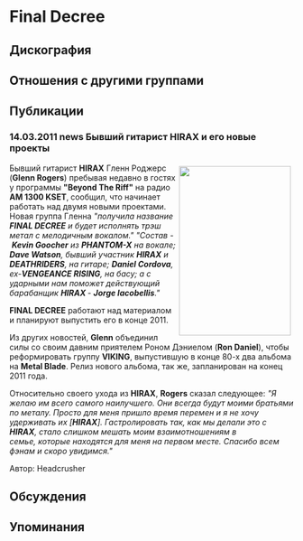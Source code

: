 # Final Decree



## Дискография


## Отношения с другими группами


## Публикации

### 14.03.2011 news Бывший гитарист HIRAX и его новые проекты

<P><IMG border=0 hspace=5 alt="" vspace=5 align=right src="/images/news_rus/2011.03/18866.jpg" width=198 height=300>Бывший гитарист <B itxtHarvested="1" itxtNodeId="392">HIRAX</B> Гленн Роджерс (<B itxtHarvested="1" itxtNodeId="391">Glenn Rogers</B>) пребывая недавно в гостях у программы <B itxtHarvested="1" itxtNodeId="389">"Beyond The Riff"</B> на радио <STRONG>AM 1300 KSET</STRONG>,<STRONG> </STRONG>сообщил, что начинает работать над двумя новыми проектами. Новая группа Гленна <EM>"получила название <B itxtHarvested="1" itxtNodeId="388">FINAL DECREE</B> и будет исполнять трэш метал с мелодичным вокалом." "Состав -&nbsp;<B itxtHarvested="1" itxtNodeId="387">Kevin Goocher</B> из <B itxtHarvested="1" itxtNodeId="386">PHANTOM-X</B> на вокале; <B itxtHarvested="1" itxtNodeId="385">Dave Watson</B>, бывший участник <B itxtHarvested="1" itxtNodeId="384">HIRAX</B> и <B itxtHarvested="1" itxtNodeId="383">DEATHRIDERS</B>, на гитаре; <B itxtHarvested="1" itxtNodeId="382">Daniel Cordova</B>, ex-<B itxtHarvested="1" itxtNodeId="381">VENGEANCE RISING</B>, на басу; а с ударными нам поможет действующий барабанщик <STRONG>HIRAX&nbsp;</STRONG>- <B itxtHarvested="1" itxtNodeId="380">Jorge Iacobellis</B>." </EM></P>
<P><B itxtHarvested="1" itxtNodeId="376">FINAL DECREE</B> работают над материалом и планируют выпустить его в конце 2011.</P>
<P>Из других новостей, <B itxtHarvested="1" itxtNodeId="373">Glenn</B> объединил силы со своим давним приятелем Роном Дэниелом (<B itxtHarvested="1" itxtNodeId="372">Ron Daniel</B>), чтобы реформировать группу <B itxtHarvested="1" itxtNodeId="370">VIKING</B>, выпустившую в конце 80-х два альбома на&nbsp;<B itxtHarvested="1" itxtNodeId="371">Metal Blade</B>. Релиз нового альбома, так же, запланирован на конец 2011 года.</P>
<P>Относительно своего ухода из <B itxtHarvested="1" itxtNodeId="367">HIRAX</B>, <B itxtHarvested="1" itxtNodeId="366">Rogers</B> сказал следующее: <EM>"Я желаю им всего самого наилучшего. Они всегда будут моими братьями по металу. Просто для меня&nbsp;пришло время перемен и я не хочу удерживать их [<STRONG>HIRAX</STRONG>]. Гастролировать так, как мы делали это&nbsp;с <STRONG>HIRAX</STRONG>, стало слишком мешать моим взаимотношениям в семье,&nbsp;которые находятся для меня на первом месте. Спасибо всем фэнам и скоро увидимся."</EM></P>
Автор: Headcrusher


## Обсуждения


## Упоминания

